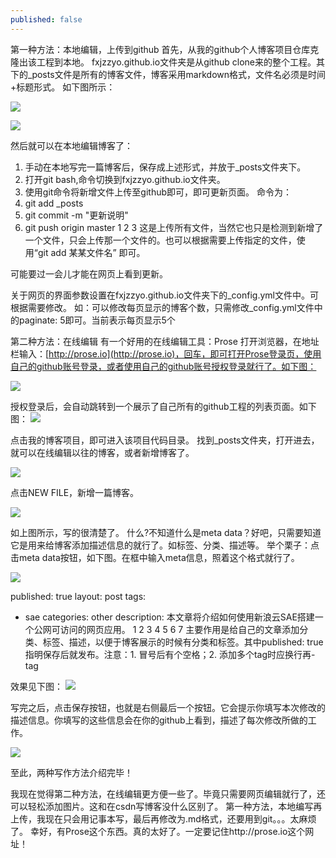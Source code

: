 ```yaml
---
published: false
---
```

第一种方法：本地编辑，上传到github
首先，从我的github个人博客项目仓库克隆出该工程到本地。
fxjzzyo.github.io文件夹是从github clone来的整个工程。其下的_posts文件是所有的博客文件，博客采用markdown格式，文件名必须是时间+标题形式。
如下图所示：

![](https://anki023.oss-cn-hongkong.aliyuncs.com/img/20211208111610.png)

![](https://anki023.oss-cn-hongkong.aliyuncs.com/img/20211208111637.png)

然后就可以在本地编辑博客了：

1. 手动在本地写完一篇博客后，保存成上述形式，并放于_posts文件夹下。
2. 打开git bash,命令切换到fxjzzyo.github.io文件夹。
3. 使用git命令将新增文件上传至github即可，即可更新页面。
命令为：
1. git add _posts
2. git commit -m "更新说明"
3. git push origin master
1
2
3
这是上传所有文件，当然它也只是检测到新增了一个文件，只会上传那一个文件的。也可以根据需要上传指定的文件，使用“git add 某某文件名” 即可。

可能要过一会儿才能在网页上看到更新。

关于网页的界面参数设置在fxjzzyo.github.io文件夹下的_config.yml文件中。可根据需要修改。
如：可以修改每页显示的博客个数，只需修改_config.yml文件中的paginate: 5即可。当前表示每页显示5个

第二种方法：在线编辑
有一个好用的在线编辑工具：Prose
打开浏览器，在地址栏输入：[http://prose.io](http://prose.io)，回车，即可打开Prose登录页，使用自己的github账号登录，或者使用自己的github账号授权登录就行了。如下图：

![](https://anki023.oss-cn-hongkong.aliyuncs.com/img/20211208111742.png)

授权登录后，会自动跳转到一个展示了自己所有的github工程的列表页面。如下图：
![](https://anki023.oss-cn-hongkong.aliyuncs.com/img/20211208111752.png)


点击我的博客项目，即可进入该项目代码目录。
找到_posts文件夹，打开进去，就可以在线编辑以往的博客，或者新增博客了。

![](https://anki023.oss-cn-hongkong.aliyuncs.com/img/20211208111820.png)

点击NEW FILE，新增一篇博客。

![](https://anki023.oss-cn-hongkong.aliyuncs.com/img/20211208111838.png)

如上图所示，写的很清楚了。
什么?不知道什么是meta data？好吧，只需要知道它是用来给博客添加描述信息的就行了。如标签、分类、描述等。
举个栗子：点击meta data按钮，如下图。在框中输入meta信息，照着这个格式就行了。

![](https://anki023.oss-cn-hongkong.aliyuncs.com/img/20211208111847.png)

published: true
layout: post
tags:
  - sae
categories: other
description: 本文章将介绍如何使用新浪云SAE搭建一个公网可访问的网页应用。
1
2
3
4
5
6
7
主要作用是给自己的文章添加分类、标签、描述，以便于博客展示的时候有分类和标签。其中published: true指明保存后就发布。注意：1. 冒号后有个空格；2. 添加多个tag时应换行再- tag

效果见下图：
![](https://anki023.oss-cn-hongkong.aliyuncs.com/img/20211208111905.png)

写完之后，点击保存按钮，也就是右侧最后一个按钮。它会提示你填写本次修改的描述信息。你填写的这些信息会在你的github上看到，描述了每次修改所做的工作。

![](https://anki023.oss-cn-hongkong.aliyuncs.com/img/20211208111920.png)

至此，两种写作方法介绍完毕！

我现在觉得第二种方法，在线编辑更方便一些了。毕竟只需要网页编辑就行了，还可以轻松添加图片。这和在csdn写博客没什么区别了。
第一种方法，本地编写再上传，我现在只会用记事本写，最后再修改为.md格式，还要用到git。。。太麻烦了。
幸好，有Prose这个东西。真的太好了。一定要记住http://prose.io这个网址！
